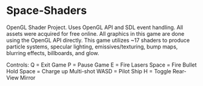 # Space-Shaders
OpenGL Shader Project. Uses OpenGL API and SDL event handling.
All assets were acquired for free online.
All graphics in this game are done using the OpenGL API directly.
This game utilizes ~17 shaders to produce particle systems, specular lighting, emissives/texturing, bump maps, blurring effects, billboards, and glow.

Controls:
Q = Exit Game
P = Pause Game
E = Fire Lasers
Space = Fire Bullet
Hold Space = Charge up Multi-shot
WASD = Pilot Ship
H = Toggle Rear-View Mirror
